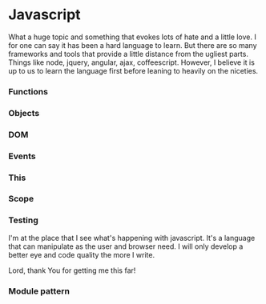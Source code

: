 # Javascript

What a huge topic and something that evokes lots of hate and a little love. I for one can say it has been a hard language to learn. But there are so many frameworks and tools that provide a little distance from the ugliest parts. Things like node, jquery, angular, ajax, coffeescript. However, I believe it is up to us to learn the language first before leaning to heavily on the niceties.

### Functions
### Objects
### DOM
### Events
### This
### Scope
### Testing

I'm at the place that I see what's happening with javascript. It's a language that can manipulate as the user and browser need. I will only develop a better eye and code quality the more I write.

Lord, thank You for getting me this far!

### Module pattern
